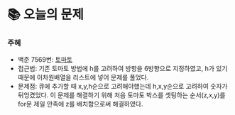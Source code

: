 # 📚 오늘의 문제

### 주혜
- 백준 7569번: [토마토](https://www.acmicpc.net/problem/7569)
- 접근법: 기존 토마토 방법에 h를 고려하여 방항을 6방향으로 지정하였고, h가 있기 때문에 이차원배열을 리스트에 넣어 문제를 풀었다.
- 문제점: 큐에 추가할 때 x,y,h순으로 고려해야했는데 h,x,y순으로 고려하여 숫자가 뒤엉켰었다. 이 문제를 해결하기 위해 처음 토마토 박스를 셋팅하는 순서(z,x,y)를 for문 제일 안족에 z를 배치함으로써 해결하였다.
